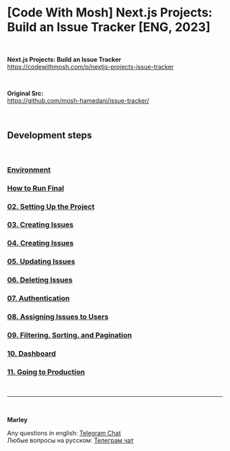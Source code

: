 # [Code With Mosh] Next.js Projects: Build an Issue Tracker [ENG, 2023]

<br/>

**Next.js Projects: Build an Issue Tracker**  
https://codewithmosh.com/p/nextjs-projects-issue-tracker

<br/>

**Original Src:**  
https://github.com/mosh-hamedani/issue-tracker/

<br/>

## Development steps

<br/>

### [Environment](./docs/Environment.md)

### [How to Run Final](./docs/How-to-run-final.md)

### [02. Setting Up the Project](./docs/Chapter02.md)

### [03. Creating Issues](./docs/Chapter03.md)

### [04. Creating Issues](./docs/Chapter04.md)

### [05. Updating Issues](./docs/Chapter05.md)

### [06. Deleting Issues](./docs/Chapter06.md)

### [07. Authentication](./docs/Chapter07.md)

### [08. Assigning Issues to Users](./docs/Chapter08.md)

### [09. Filtering, Sorting, and Pagination](./docs/Chapter09.md)

### [10. Dashboard](./docs/Chapter10.md)

### [11. Going to Production](./docs/Chapter11.md)

<br/>

---

<br/>

**Marley**

Any questions in english: <a href="https://jsdev.org/chat/">Telegram Chat</a>  
Любые вопросы на русском: <a href="https://jsdev.ru/chat/">Телеграм чат</a>
